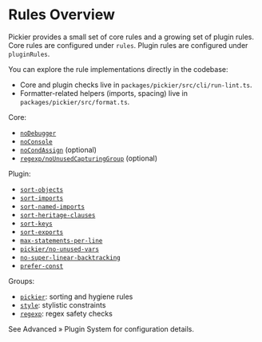 # Rules Overview

Pickier provides a small set of core rules and a growing set of plugin rules. Core rules are configured under `rules`. Plugin rules are configured under `pluginRules`.

You can explore the rule implementations directly in the codebase:

- Core and plugin checks live in `packages/pickier/src/cli/run-lint.ts`.
- Formatter-related helpers (imports, spacing) live in `packages/pickier/src/format.ts`.

Core:

- [`noDebugger`](/rules/no-debugger)
- [`noConsole`](/rules/no-console)
- [`noCondAssign`](/rules/no-cond-assign) (optional)
- [`regexp/noUnusedCapturingGroup`](/rules/regexp-no-unused-capturing-group) (optional)

Plugin:

- [`sort-objects`](/rules/pickier-sort-objects)
- [`sort-imports`](/rules/pickier-sort-imports)
- [`sort-named-imports`](/rules/pickier-sort-named-imports)
- [`sort-heritage-clauses`](/rules/pickier-sort-heritage-clauses)
- [`sort-keys`](/rules/sort-keys)
- [`sort-exports`](/rules/sort-exports)
- [`max-statements-per-line`](/rules/style-max-statements-per-line)
- [`pickier/no-unused-vars`](/rules/no-unused-vars)
- [`no-super-linear-backtracking`](/rules/regexp-no-super-linear-backtracking)
- [`prefer-const`](/rules/prefer-const)

Groups:

- [`pickier`](/rules/pickier): sorting and hygiene rules
- [`style`](/rules/style): stylistic constraints
- [`regexp`](/rules/regexp): regex safety checks

See Advanced » Plugin System for configuration details.
